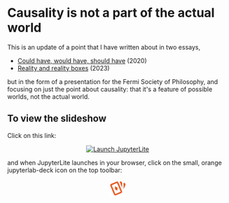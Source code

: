 # Causality is not a part of the actual world

This is an update of a point that I have written about in two essays,

* [Could have, would have, should have](https://github.com/jpivarski/could-have-would-have-should-have) (2020)
* [Reality and reality boxes](https://www.lesswrong.com/posts/i8C9KSryDFj4EENvx/reality-and-reality-boxes) (2023)

but in the form of a presentation for the Fermi Society of Philosophy, and focusing on just the point about causality: that it's a feature of possible worlds, not the actual world.

## To view the slideshow

Click on this link:

<p align="center">
  <a href="https://jpivarski.github.io/causality-not-actual/lab/index.html?path=causality-not-actual.ipynb">
    <img src="https://jupyterlite.readthedocs.io/en/latest/_static/badge.svg" alt="Launch JupyterLite" height="40">
  </a>
</p>

and when JupyterLite launches in your browser, click on the small, orange jupyterlab-deck icon on the top toolbar:

<center><img src="https://raw.githubusercontent.com/jpivarski/causality-not-actual/main/assets/deck.svg" height="40"></center>
